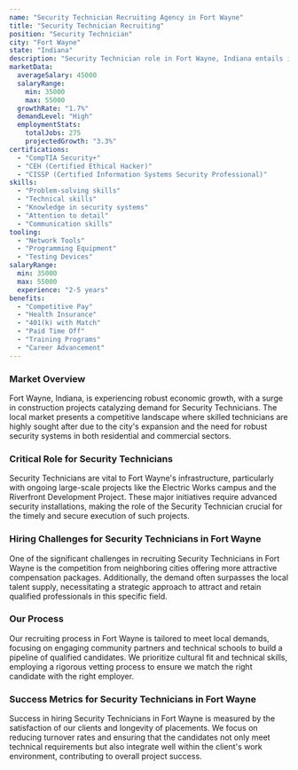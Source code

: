 ```yaml
---
name: "Security Technician Recruiting Agency in Fort Wayne"
title: "Security Technician Recruiting"
position: "Security Technician"
city: "Fort Wayne"
state: "Indiana"
description: "Security Technician role in Fort Wayne, Indiana entails installing, maintaining, and troubleshooting security systems, and often involves knowledge of various types of systems, from intrusion detection to access control systems."
marketData:
  averageSalary: 45000
  salaryRange:
    min: 35000
    max: 55000
  growthRate: "1.7%"
  demandLevel: "High"
  employmentStats:
    totalJobs: 275
    projectedGrowth: "3.3%"
certifications:
  - "CompTIA Security+"
  - "CEH (Certified Ethical Hacker)"
  - "CISSP (Certified Information Systems Security Professional)"
skills:
  - "Problem-solving skills"
  - "Technical skills"
  - "Knowledge in security systems"
  - "Attention to detail"
  - "Communication skills"
tooling:
  - "Network Tools"
  - "Programming Equipment"
  - "Testing Devices"
salaryRange:
  min: 35000
  max: 55000
  experience: "2-5 years"
benefits:
  - "Competitive Pay"
  - "Health Insurance"
  - "401(k) with Match"
  - "Paid Time Off"
  - "Training Programs"
  - "Career Advancement"
---
```


### Market Overview
Fort Wayne, Indiana, is experiencing robust economic growth, with a surge in construction projects catalyzing demand for Security Technicians. The local market presents a competitive landscape where skilled technicians are highly sought after due to the city's expansion and the need for robust security systems in both residential and commercial sectors.

### Critical Role for Security Technicians
Security Technicians are vital to Fort Wayne's infrastructure, particularly with ongoing large-scale projects like the Electric Works campus and the Riverfront Development Project. These major initiatives require advanced security installations, making the role of the Security Technician crucial for the timely and secure execution of such projects.

### Hiring Challenges for Security Technicians in Fort Wayne
One of the significant challenges in recruiting Security Technicians in Fort Wayne is the competition from neighboring cities offering more attractive compensation packages. Additionally, the demand often surpasses the local talent supply, necessitating a strategic approach to attract and retain qualified professionals in this specific field.

### Our Process
Our recruiting process in Fort Wayne is tailored to meet local demands, focusing on engaging community partners and technical schools to build a pipeline of qualified candidates. We prioritize cultural fit and technical skills, employing a rigorous vetting process to ensure we match the right candidate with the right employer.

### Success Metrics for Security Technicians in Fort Wayne
Success in hiring Security Technicians in Fort Wayne is measured by the satisfaction of our clients and longevity of placements. We focus on reducing turnover rates and ensuring that the candidates not only meet technical requirements but also integrate well within the client's work environment, contributing to overall project success.